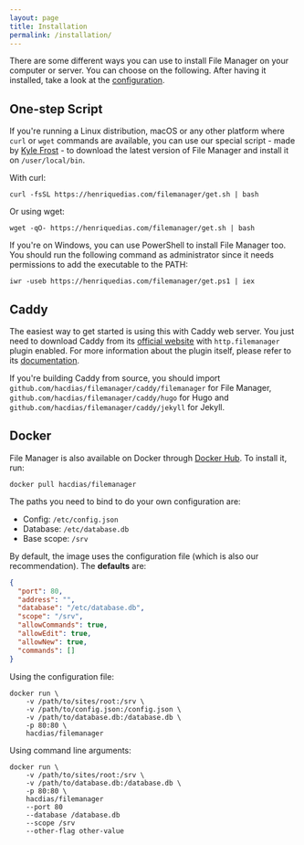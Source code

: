 ```yaml
---
layout: page
title: Installation
permalink: /installation/
---
```


There are some different ways you can use to install File Manager on your computer or server. You can choose on the following. After having it installed, take a look at the [configuration](../configuration).

## One-step Script

If you're running a Linux distribution, macOS or any other platform where `curl` or `wget` commands are available, you can use our special script - made by [Kyle Frost](https://www.kylefrost.me/) - to download the latest version of File Manager and install it on `/user/local/bin`.

With curl:

```shell
curl -fsSL https://henriquedias.com/filemanager/get.sh | bash
```

Or using wget:

```
wget -qO- https://henriquedias.com/filemanager/get.sh | bash
```

If you're on Windows, you can use PowerShell to install File Manager too. You should run the following command as administrator since it needs permissions to add the executable to the PATH:

```
iwr -useb https://henriquedias.com/filemanager/get.ps1 | iex
```

## Caddy

The easiest way to get started is using this with Caddy web server. You just need to download Caddy from its [official website](https://caddyserver.com/download) with `http.filemanager` plugin enabled. For more information about the plugin itself, please refer to its [documentation](https://caddyserver.com/docs/http.filemanager).

If you're building Caddy from source, you should import `github.com/hacdias/filemanager/caddy/filemanager` for File Manager, `github.com/hacdias/filemanager/caddy/hugo` for Hugo and `github.com/hacdias/filemanager/caddy/jekyll` for Jekyll.

## Docker

File Manager is also available on Docker through [Docker Hub](https://hub.docker.com/r/hacdias/filemanager/). To install it, run:

```
docker pull hacdias/filemanager
```

The paths you need to bind to do your own configuration are:

- Config: `/etc/config.json`
- Database: `/etc/database.db`
- Base scope: `/srv`

By default, the image uses the configuration file (which is also our recommendation). The **defaults** are:

```json
{
  "port": 80,
  "address": "",
  "database": "/etc/database.db",
  "scope": "/srv",
  "allowCommands": true,
  "allowEdit": true,
  "allowNew": true,
  "commands": []
}
```

Using the configuration file:

```shell
docker run \
    -v /path/to/sites/root:/srv \
    -v /path/to/config.json:/config.json \
    -v /path/to/database.db:/database.db \
    -p 80:80 \
    hacdias/filemanager
```

Using command line arguments:

```shell
docker run \
    -v /path/to/sites/root:/srv \
    -v /path/to/database.db:/database.db \
    -p 80:80 \
    hacdias/filemanager
    --port 80
    --database /database.db
    --scope /srv
    --other-flag other-value
```

